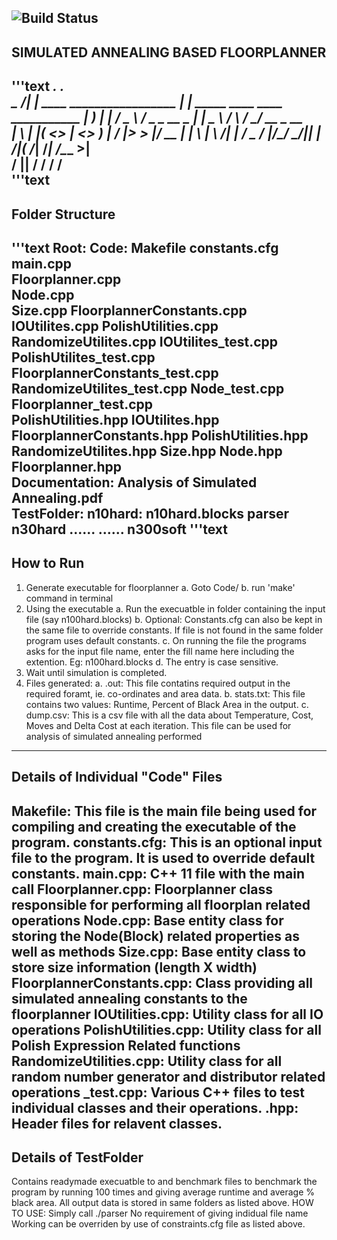 ![Build Status](https://travis-ci.com/gupta409/Floorplanner.svg?branch=master)
------------------------------------------------------------------------------------
SIMULATED ANNEALING BASED FLOORPLANNER
------------------------------------------------------------------------------------
'''text
___________.__                             .__                                     
\_   _____/|  |   ____   _________________ |  | _____    ____   ____   ___________ 
 |    __)  |  |  /  _ \ /  _ \_  __ \____ \|  | \__  \  /    \ /    \_/ __ \_  __ \
 |     \   |  |_(  <_> |  <_> )  | \/  |_> >  |__/ __ \|   |  \   |  \  ___/|  | \/
 \___  /   |____/\____/ \____/|__|  |   __/|____(____  /___|  /___|  /\___  >__|   
     \/                             |__|             \/     \/     \/     \/       
'''text
------------------------------------------------------------------------------------
Folder Structure
------------------------------------------------------------------------------------
'''text
Root:
	Code:
		Makefile
		constants.cfg                          
		main.cpp  
		Floorplanner.cpp		
		Node.cpp               
		Size.cpp
		FloorplannerConstants.cpp
		IOUtilites.cpp
		PolishUtilities.cpp
		RandomizeUtilites.cpp
		IOUtilites_test.cpp
		PolishUtilites_test.cpp
		FloorplannerConstants_test.cpp                  
		RandomizeUtilites_test.cpp
		Node_test.cpp                             
		Floorplanner_test.cpp           
		PolishUtilities.hpp
		IOUtilites.hpp
		FloorplannerConstants.hpp
		PolishUtilities.hpp
		RandomizeUtilites.hpp
		Size.hpp
		Node.hpp
		Floorplanner.hpp     
	Documentation:
		Analysis of Simulated Annealing.pdf	                        
	TestFolder:
		n10hard:
			n10hard.blocks
			parser
		n30hard
		......
		......
		n300soft
'''text
------------------------------------------------------------------------------------
How to Run
------------------------------------------------------------------------------------
1. Generate executable for floorplanner
	a. Goto Code/
	b. run 'make' command in terminal
2. Using the executable
	a. Run the execuatble in folder containing the input file (say n100hard.blocks)
	b. Optional: Constants.cfg can also be kept in the same file to override constants. If file is not found in the same folder program uses default constants.
	c. On running the file the programs asks for the input file name, enter the fill name here including the extention. Eg: n100hard.blocks 
	d. The entry is case sensitive.
3. Wait until simulation is completed.
4. Files generated:
	a. <InputFileName>.out: This file contatins required output in the required foramt, ie. co-ordinates and area data.
	b. stats.txt: This file contains two values: Runtime, Percent of Black Area in the output.
	c. <InputFileName>dump.csv: This is a csv file with all the data about Temperature, Cost, Moves and Delta Cost at each iteration. This file can be used for analysis of simulated annealing performed
------------------------------------------------------------------------------------
Details of Individual "Code" Files
------------------------------------------------------------------------------------
Makefile:			This file is the main file being used for compiling and creating the executable of the program.
constants.cfg:	 	This is an optional input file to the program. It is used to override default constants.
main.cpp:			C++ 11 file with the main call
Floorplanner.cpp:	Floorplanner class responsible for performing all floorplan related operations
Node.cpp:			Base entity class for storing the Node(Block) related properties as well as methods
Size.cpp:			Base entity class to store size information (length X width)
FloorplannerConstants.cpp: Class providing all simulated annealing constants to the floorplanner
IOUtilities.cpp:		Utility class for all IO operations
PolishUtilities.cpp:	Utility class for all Polish Expression Related functions
RandomizeUtilities.cpp:	Utility class for all random number generator and distributor related operations
<Name>_test.cpp:	Various C++ files to test individual classes and their operations.
<Name>.hpp:			Header files for relavent classes.
------------------------------------------------------------------------------------
Details of TestFolder
------------------------------------------------------------------------------------
Contains readymade execuatble to and benchmark files to benchmark the program by running 100 times and giving average runtime and average % black area.
All output data is stored in same folders as listed above.
HOW TO USE:
Simply call ./parser
No requirement of giving indidual file name
Working can be overriden by use of constraints.cfg file as listed above.

